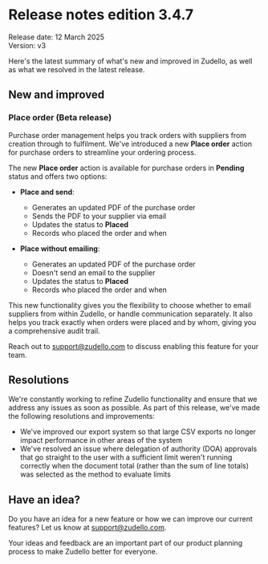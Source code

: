 # Release notes edition 3.4.7

Release date: 12 March 2025  
Version: v3

Here's the latest summary of what's new and improved in Zudello, as well as what we resolved in the latest release.

## New and improved

### Place order (Beta release)

Purchase order management helps you track orders with suppliers from creation through to fulfilment. We've introduced a new **Place order** action for purchase orders to streamline your ordering process.

The new **Place order** action is available for purchase orders in **Pending** status and offers two options:

- **Place and send**:
	- Generates an updated PDF of the purchase order
    - Sends the PDF to your supplier via email
    - Updates the status to **Placed**
    - Records who placed the order and when
 
- **Place without emailing**:    
    - Generates an updated PDF of the purchase order
    - Doesn't send an email to the supplier
    - Updates the status to **Placed**
    - Records who placed the order and when

This new functionality gives you the flexibility to choose whether to email suppliers from within Zudello, or handle communication separately. It also helps you track exactly when orders were placed and by whom, giving you a comprehensive audit trail.

Reach out to support@zudello.com to discuss enabling this feature for your team.

## Resolutions

We're constantly working to refine Zudello functionality and ensure that we address any issues as soon as possible. As part of this release, we've made the following resolutions and improvements:

- We've improved our export system so that large CSV exports no longer impact performance in other areas of the system
- We've resolved an issue where delegation of authority (DOA) approvals that go straight to  the user with a sufficient limit weren't running correctly when the document total (rather than the sum of line totals) was selected as the method to evaluate limits

## Have an idea?

Do you have an idea for a new feature or how we can improve our current features? Let us know at [support@zudello.com](mailto:support@zudello.com).

Your ideas and feedback are an important part of our product planning process to make Zudello better for everyone.